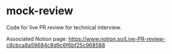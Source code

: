 # mock-review
Code for live PR review for technical interview.

Associated Notion page: https://www.notion.so/Live-PR-review-c8cbca8a59684c8d9c6f6bf25c968588
